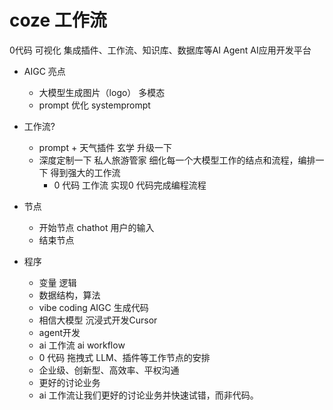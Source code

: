 # coze 工作流
0代码 可视化 集成插件、工作流、知识库、数据库等AI Agent
AI应用开发平台

- AIGC 亮点
  - 大模型生成图片（logo） 多模态
  - prompt 优化
    systemprompt

- 工作流?
  - prompt + 天气插件  玄学
  升级一下
  - 深度定制一下  私人旅游管家
    细化每一个大模型工作的结点和流程，编排一下
    得到强大的工作流
    - 0 代码
      工作流 实现0 代码完成编程流程

- 节点
  - 开始节点
    chathot 用户的输入
  - 结束节点

- 程序
  - 变量 逻辑
  - 数据结构，算法
  - vibe coding AIGC 生成代码
  - 相信大模型 沉浸式开发Cursor
  - agent开发
  - ai 工作流 ai workflow
  - 0 代码 拖拽式
    LLM、插件等工作节点的安排
  - 企业级、创新型、高效率、平权沟通
  - 更好的讨论业务
  - ai 工作流让我们更好的讨论业务并快速试错，而非代码。